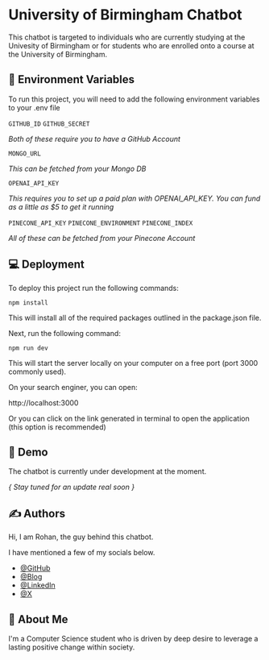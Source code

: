 
# University of Birmingham Chatbot

This chatbot is targeted to individuals who are currently studying at the Univesity of Birmingham or for students who are enrolled onto a course at the University of Birmingham.  


## 🤖 Environment Variables

To run this project, you will need to add the following environment variables to your .env file

`GITHUB_ID`
`GITHUB_SECRET`

_Both of these require you to have a GitHub Account_

`MONGO_URL`

_This can be fetched from your Mongo DB_

`OPENAI_API_KEY`

_This requires you to set up a paid plan with OPENAI_API_KEY. You can fund as a little as $5 to get it running_

`PINECONE_API_KEY`
`PINECONE_ENVIRONMENT`
`PINECONE_INDEX`

_All of these can be fetched from your Pinecone Account_

## 💻 Deployment

To deploy this project run the following commands:

```
npm install
```
This will install all of the required packages outlined in the package.json file.

Next, run the following command:

```
npm run dev
```
This will start the server locally on your computer on a free port (port 3000 commonly used).

On your search enginer, you can open:

http://localhost:3000

Or you can click on the link generated in terminal to open the application (this option is recommended)
## 📼 Demo

The chatbot is currently under development at the moment.

_{ Stay tuned for an update real soon }_


## ✍️ Authors

Hi, I am Rohan, the guy behind this chatbot. 

I have mentioned a few of my socials below.

- [@GitHub](https://github.com/rohanr07)
- [@Blog](https://rq7.hashnode.dev)
- [@LinkedIn](https://www.linkedin.com/in/rohanrenganathan/)
- [@X](https://twitter.com/_rohanr007_)



## 🚀 About Me
I'm a Computer Science student who is driven by deep desire to leverage a lasting positive change within society.

